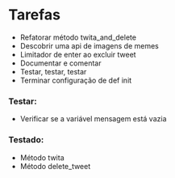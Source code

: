 <h1>Tarefas</h1>
<ul>
    <li>Refatorar método twita_and_delete</li>
    <li>Descobrir uma api de imagens de memes</li>
    <li>Limitador de enter ao excluir tweet</li>
    <li>Documentar e comentar</li>
    <li>Testar, testar, testar</li>
    <li>Terminar configuração de def init</li>
</ul>
<h3>Testar:</h3>
<ul>
    <li>Verificar se a variável mensagem está vazia</li>
</ul>
<h3>Testado:</h3>
<ul>
    <li>Método twita</li>
    <li>Método delete_tweet</li>
</ul>